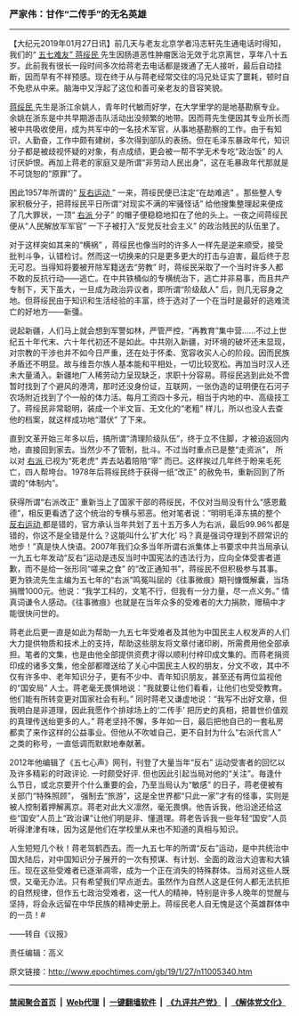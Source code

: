 ### 严家伟：甘作“二传手”的无名英雄
------------------------

<p>
 【大纪元2019年01月27日讯】前几天与老友北京学者冯志轩先生通电话时得知，我们的“
 <a href="http://www.epochtimes.com/gb/tag/%E4%BA%94%E4%B8%83%E9%9A%BE%E5%8F%8B%E2%80%9D.html">
  五七难友”
 </a>
 <a href="http://www.epochtimes.com/gb/tag/%E8%92%8B%E7%BB%A5%E6%B0%91.html">
  蒋绥民
 </a>
 先生因肠道恶性肿瘤医治无效于北京离世，享年八十五岁。此前我有很长一段时间多次给蒋老去电话都是拨通了无人接听，最后自动挂断，因而早有不祥预感。现在终于从与蒋老经常交往的冯兄处证实了噩耗，顿时自不免悲从中来。脑海中又浮起了这位和善可亲老友的音容笑貌。
</p>
<p>
 <a href="http://www.epochtimes.com/gb/tag/%E8%92%8B%E7%BB%A5%E6%B0%91.html">
  蒋绥民
 </a>
 先生是浙江余姚人，青年时代敏而好学，在大学里学的是地基勘察专业。余姚在浙东是中共早期游击队活动出没频繁的地带。因而蒋先生便因其专业所长而被中共吸收使用，成为共军中的一名技术军官，从事地基勘察的工作。由于有知识，人勤奋，工作中颇有建树，多次得到部队的表扬。但在毛泽东暴政年代，知识分子都是被歧视怀疑的对象，有点成绩，更会被一帮不学无术专吃“政治饭” 的人讨厌妒恨。再加上蒋老的家庭又是所谓“非劳动人民出身”，这在毛暴政年代那就是不可饶恕的“原罪”了。
</p>
<p>
 困此1957年所谓的“
 <a href="http://www.epochtimes.com/gb/tag/%E5%8F%8D%E5%8F%B3%E8%BF%90%E5%8A%A8.html">
  反右运动
 </a>
 ” 一来，蒋绥民便已注定“在劫难逃” 。那些整人专家积极分子，把蒋绥民平日所谓“对现实不满的牢骚怪话” 给他搜集整理起来便成了几大罪状，一顶“
 <a href="http://www.epochtimes.com/gb/tag/%E5%8F%B3%E6%B4%BE.html">
  右派
 </a>
 分子” 的帽子便稳稳地扣在了他的头上。一夜之间蒋绥民便从“人民解放军军官” 一下子被打入“反党反社会主义” 的政治贱民的队伍里了。
</p>
<p>
 对于这样突如其来的“横祸” ，蒋绥民也像当时的许多人一样先是逆来顺受，接受批判斗争，认错检讨。然而这一切换来的只是更多更大的打击与迫害，最后终于忍无可忍。当得知将要被开除军籍送去“劳教” 时，蒋绥民采取了一个当时许多人都不敢的反抗行动——逃亡。在中共铁桶似的专横统治下，逃亡并非易事，而且共产专制下，天下虽大，一旦成为政治异议者，即所谓“阶级敌人” 后，则几无容身之地。但蒋绥民由于知识和生活经验的丰富，终于选对了一个在当时是最好的逃难流亡的好地方——新彊。
</p>
<p>
 说起新疆，人们马上就会想到军警如林，严管严控，“再教育”集中营……不过上世纪五十年代末、六十年代初还不是如此。中共刚入新疆，对环境的破坏还未显现，对宗教的干涉也并不如今日严重，还在处于怀柔、宽容收买人心的阶段。因而民族矛盾还不明显。故与维吾尔族人基本能和平相处，一切比较宽松。再加当时汉人还未大量涌入。新疆地广人稀劳动力呈现缺乏，求职十分容易。蒋绥民逃到此处不啻暂时找到了个避风的港湾，那时还没身份证，互联网，一张伪造的证明便在石河子农场附近找到了个一般的体力活。每月工资四十多元，相当于内地的中、高级技工了。蒋绥民非常聪明，装成一个半文盲、无文化的“老粗” 样儿，所以也没人去查他的档案，就这样成功地“潜伏” 了下来。
</p>
<p>
 直到文革开始三年多以后，搞所谓“清理阶级队伍”，终于立不住脚，才被迫返回内地，直接回到家去。当然少不了管制，批斗。不过当时重点已是整“走资派”， 所以对
 <a href="http://www.epochtimes.com/gb/tag/%E5%8F%B3%E6%B4%BE.html">
  右派
 </a>
 已视为“死老虎” 弄去站着陪陪“宰” 而已。这样挨过几年终于盼来毛死亡，四人帮垮台。1978年后蒋绥民终于获得一纸“改正” 的赦免书，重新回到了所谓的“体制内”。
</p>
<p>
 获得所谓“右派改正” 重新当上了国家干部的蒋绥民，不仅对当局没有什么“感恩戴德”，相反更看透了这个统治的专横与邪恶。他对笔者说：“明明毛泽东搞的整个
 <a href="http://www.epochtimes.com/gb/tag/%E5%8F%8D%E5%8F%B3%E8%BF%90%E5%8A%A8.html">
  反右运动
 </a>
 都是错的，官方承认当年共划了五十五万多人为右派，最后99.96%都是错的，你这不是全错是什么？这能叫什么‘扩大化’ 吗？真是强词夺理到不顾常识的地步！”真是快人快语。2007年我们众多当年所谓右派集体上书要求中共当局承认一九五七年发动“反右”运动是违反当时中国宪法的违法行为，应向全体受害者道歉，而不是给一张形同“嗟来之食” 的“改正通知书”，蒋绥民不但积极参与其事。更为铁流先生主编为五七年的“右派”鸣冤叫屈的《往事微痕》期刊慷慨解囊，当场捐赠1000元。他说：“我学工科的，文笔不行，但我有一分力量，尽一点义务。” 情真词谦令人感动。《往事微痕》也就是在当年众多的受难者的大力捐款，赠稿中才能很快问世的。
</p>
<p>
 蒋老此后更一直是如此为帮助一九五七年受难者及其他为中国民主人权发声的人们大力提供物质和技术上的支持，帮助这些朋友将文章付诸印刷，所需费用他全部承担。笔者的文集，也是由他全部提供资费才得以顺利付梓印成文集的。而蒋老捐资印成的诸多文集，他全部都赠送给了关心中国民主人权的朋友，分文不收，其中不仅有许多中、老年知识分子，更有不少中、青年知识朋友，甚至还有两位监视他的“国安局” 人士。蒋老毫无畏惧地说：“我就要让他们看看，让他们也受受教育。他们能有所转变更对国家社会有利。” 同时蒋老又谦虚地说：“我写不出好文章，但我明白是非道理，因此我愿作个排球场上的‘二传手’ 把历史的真相，把普世价值观的真理传送绐更多的人。” 蒋老坚持不懈，多年如一日，最后把他自已的一套私房都卖了来作这样的公益事业。但他从不吹嘘自己，更不自封为什么“右派代言人” 之类的称号，一直低调而默默地奉献著。
</p>
<p>
 2012年他编辑了《五七心声》网刊，刊登了大量当年“反右” 运动受害者的回忆以及许多精彩的时政评论. 一时颇受好评. 但也因此引起当局对他的“关注”。毎逢什么节日，或北京要开个什么重要的会，乃至当局认为“敏感” 的日子，蒋老便被有关部门“特殊照顾”， 强制去“旅游”，这是全世界都“只此一家”才有的怪事，实则是被人控制着押解离京。蒋老对此大义凛然，毫无畏惧。他告诉我，他沿途还给这些“国安”人员上“政治课”让他们明是非、懂道理。蒋老告诉我一些年轻“国安”人员听得津津有味，因为这是他们在学校里从来也不知道的真相与知识。
</p>
<p>
 人生短短几个秋！蒋老驾鹤西去。而一九五七年的所谓“反右”运动，是中共统治中国大陆后，对中国知识分子展开的一次有预谋、有计划、全面的政治大迫害和大镇压。现在这些受难者已逐渐凋零，成为一个正在消失的特殊群体。当局对这些人既恨，又毫无办法。只有希望我们早点逝去。虽然作为自然人这是仼何人都无法抗拒的自然规律，但作五七政治受难者，这一代人的精神，特别是许多人晚年的觉醒与坚持，将会永远留在中华民族的精神史册上。蒋绥民老人自无愧是这个英雄群体中的一员！#
</p>
<p>
 ——转自《议报》
</p>
<p>
 责任编辑：高义
</p>

原文链接：http://www.epochtimes.com/gb/19/1/27/n11005340.htm


------------------------
#### [禁闻聚合首页](https://github.com/gfw-breaker/banned-news/blob/master/README.md) &nbsp;|&nbsp; [Web代理](https://github.com/gfw-breaker/open-proxy/blob/master/README.md) &nbsp;|&nbsp; [一键翻墙软件](https://github.com/gfw-breaker/nogfw/blob/master/README.md) &nbsp;|&nbsp; [《九评共产党》](https://github.com/gfw-breaker/9ping.md/blob/master/README.md#九评之一评共产党是什么) &nbsp;|&nbsp; [《解体党文化》](https://github.com/gfw-breaker/jtdwh.md/blob/master/README.md#绪论)